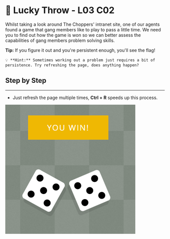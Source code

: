 # 🎲 Lucky Throw - L03 C02

Whilst taking a look around The Choppers' intranet site, one of our agents found a game that gang members like to play to pass a little time. We need you to find out how the game is won so we can better assess the capabilities of gang members problem solving skills.

**Tip:** If you figure it out and you're persistent enough, you'll see the flag! 

```
💡 **Hint:** Sometimes working out a problem just requires a bit of persistence. Try refreshing the page, does anything happen?
```

## Step by Step

---

- Just refresh the page multiple times, **Ctrl + R** speeds up this process.

![picture of double fives](/assets/luckythrow1.png)
